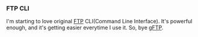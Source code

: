 ### FTP CLI

I'm starting to love original [FTP](http://en.wikipedia.org/wiki/File_Transfer_Protocol) CLI(Command Line Interface). It's powerful enough, and it's getting easier everytime I use it. So, bye [gFTP](http://gftp.seul.org/).

<!-- METADATA: {"time": "2007-12-20 20:42:15", "title": "FTP CLI"} -->
